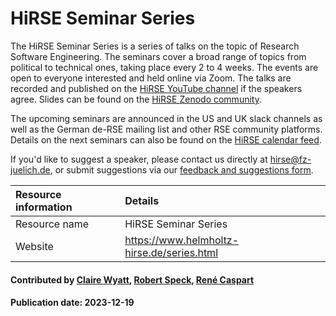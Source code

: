 



# HiRSE Seminar Series

The HiRSE Seminar Series is a series of talks on the topic of Research Software Engineering. The seminars cover a broad range of topics from political to technical ones, taking place every 2 to 4 weeks. The events are open to everyone interested and held online via Zoom. The talks are recorded and published on the [HiRSE YouTube channel](https://www.youtube.com/@Helmholtz_Platform_for_RSE) if the speakers agree. Slides can be found on the [HiRSE Zenodo community](https://zenodo.org/communities/hirse/).

The upcoming seminars are announced in the US and UK slack channels as well as the German de-RSE mailing list and other RSE community platforms. Details on the next seminars can also be found on the [HiRSE calendar feed](https://b2drop.eudat.eu/apps/calendar/p/Z9NWzFdrS8fAXPd9).

If you'd like to suggest a speaker, please contact us directly at [hirse@fz-juelich.de](mailto:hirse@fz-juelich.de), or submit suggestions via our [feedback and suggestions form](forms.gle/XH2fMa3MEikjB9pt5).

Resource information | Details
:--- | :---
Resource name | HiRSE Seminar Series
Website | https://www.helmholtz-hirse.de/series.html


#### Contributed by [Claire Wyatt](https://github.com/ClaireWyatt), [Robert Speck](https://github.com/pancetta), [René Caspart](https://github.com/rcaspart)
#### Publication date: 2023-12-19

<!---
Publish: yes
Categories: skills
Topics: online learning
Level: 2
Prerequisites: default
Aggregate: none
--->
